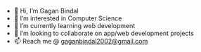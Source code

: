 - 👋 Hi, I’m Gagan Bindal
- 👀 I’m interested in Computer Science
- 🌱 I’m currently learning web development
- 💞️ I’m looking to collaborate on app/web development projects
- 📫 Reach me @ gaganbindal2002@gmail.com

<!---
GSsssssssssss/GSsssssssssss is a ✨ special ✨ repository because its `README.md` (this file) appears on your GitHub profile.
You can click the Preview link to take a look at your changes.
--->
